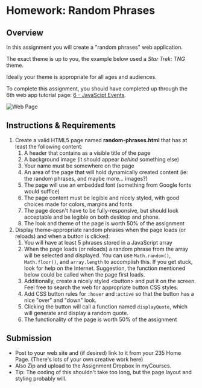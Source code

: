 # Homework: Random Phrases

## Overview
In this assignment you will create a "random phrases" web application. 

The exact theme is up to you, the example below used a *Star Trek: TNG* theme.

Ideally your theme is appropriate for all ages and audiences.

To complete this assignment, you should have completed up through the 6th web app tutorial page: [6 - JavaScipt Events](web-apps-6.md).

![Web Page](_images/random-phrases-2-done.jpg)

## Instructions & Requirements
1. Create a valid HTML5 page named **random-phrases.html** that has at least the following content:
    1. A header that contains as a visible title of the page
    1. A background image (it should appear *behind* something else)
    1. Your name must be somewhere on the page
    1. An area of the page that will hold dynamically created content (ie: the random phrases, and maybe more... images?)
    1. The page will use an embedded font (something from Google fonts would suffice)
    1. The page content must be legible and nicely styled, with good choices made for colors, margins and fonts
    1. The page doesn't have to be fully-responsive, but should look acceptable and be legible on both desktop and phone.
    1. The look and theme of the page is worth 50% of the assignment
1. Display theme-appropriate random phrases when the page loads (or reloads) and when a button is clicked:
    1. You will have at least 5 phrases stored in a JavaScript array
    1. When the page loads (or reloads) a random phrase from the array will be selected and displayed. You can use `Math.random()`, `Math.floor()`, and `array.length` to accomplish this. If you get stuck, look for help on the Internet. Suggestion, the function mentioned below could be called when the page first loads. 
    1. Additionally, create a nicely styled &lt;button> and put it on the screen. Feel free to search the web for appropriate button CSS styles.
    1. Add CSS button rules for `:hover` and :`active` so that the button has a nice "over" and "down" look.
    1. Clicking the button will call a function named `displayQuote`, which will generate and display a random quote.
    1. The functionality of the page is worth 50% of the assignment

## Submission
- Post to your web site and (if desired) link to it from your 235 Home Page.  (There's lots of your own creative work here)
- Also Zip and upload to the Assignment Dropbox in myCourses.
- Tip: The coding of this shouldn't take too long, but the page layout and styling probably will.
